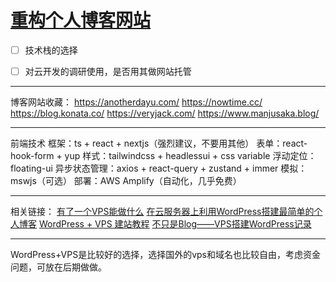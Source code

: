 # [重构个人博客网站](https://github.com/Smileye-v/gitblog/issues/6)

- [ ] 技术栈的选择

- [ ] 对云开发的调研使用，是否用其做网站托管

---

博客网站收藏：
https://anotherdayu.com/
https://nowtime.cc/
https://blog.konata.co/
https://veryjack.com/
https://www.manjusaka.blog/

---

前端技术
框架：ts + react + nextjs（强烈建议，不要用其他）
表单：react-hook-form + yup
样式：tailwindcss + headlessui + css variable
浮动定位：floating-ui
异步状态管理：axios + react-query + zustand + immer
模拟：mswjs（可选）
部署：AWS Amplify（自动化，几乎免费）

---

相关链接：
[有了一个VPS能做什么](https://blog.pullopen.xyz/2021/01/05/what-can-vps-do-for-you/)
[在云服务器上利用WordPress搭建最简单的个人博客](https://zhuanlan.zhihu.com/p/107035813)
[WordPress + VPS 建站教程](https://sspai.com/post/66447)
[不只是Blog——VPS搭建WordPress记录](https://blog.konata.co/?p=1)

---

WordPress+VPS是比较好的选择，选择国外的vps和域名也比较自由，考虑资金问题，可放在后期做做。